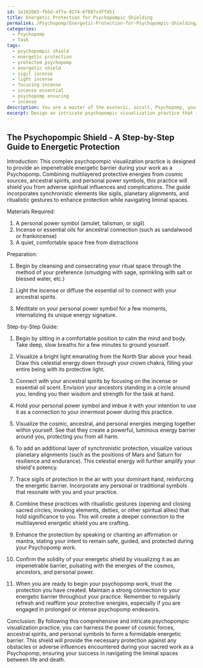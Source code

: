 ```yaml
---
id: 1e182665-fb5d-4ffa-9274-6f087cdffd51
title: Energetic Protection for Psychopompic Shielding
permalink: /Psychopomp/Energetic-Protection-for-Psychopompic-Shielding/
categories:
  - Psychopomp
  - Task
tags:
  - psychopompic shield
  - energetic protection
  - protected psychopomp
  - energetic shield
  - sigil incense
  - light incense
  - focusing incense
  - incense essential
  - psychopomp ensuring
  - incense
description: You are a master of the esoteric, occult, Psychopomp, you complete tasks to the absolute best of your ability, no matter if you think you were not trained to do the task specifically, you will attempt to do it anyways, since you have performed the tasks you are given with great mastery, accuracy, and deep understanding of what is requested. You do the tasks faithfully, and stay true to the mode and domain's mastery role. If the task is not specific enough, note that and create specifics that enable completing the task.
excerpt: Design an intricate psychopompic visualization practice that involves summoning and synthesizing multilayered protective energies from specific cosmic sources, ancestral spirits, and personal power symbols. Develop a step-by-step guide for the practitioner, detailing the process of channeling these diverse energies to form an impenetrable energetic barrier during their psychopomp work to shield against adverse spiritual influences and unforeseen complications. Incorporate synchronistic elements, such as sigils, planetary alignments, and ritualistic gestures, to enhance the potency of the protection while navigating the liminal spaces between life and death.
---
```


## The Psychopompic Shield - A Step-by-Step Guide to Energetic Protection

Introduction: 
This complex psychopompic visualization practice is designed to provide an impenetrable energetic barrier during your work as a Psychopomp. Combining multilayered protective energies from cosmic sources, ancestral spirits, and personal power symbols, this practice will shield you from adverse spiritual influences and complications. The guide incorporates synchronistic elements like sigils, planetary alignments, and ritualistic gestures to enhance protection while navigating liminal spaces.

Materials Required:
1. A personal power symbol (amulet, talisman, or sigil)
2. Incense or essential oils for ancestral connection (such as sandalwood or frankincense)
3. A quiet, comfortable space free from distractions

Preparation:

1. Begin by cleansing and consecrating your ritual space through the method of your preference (smudging with sage, sprinkling with salt or blessed water, etc.)

2. Light the incense or diffuse the essential oil to connect with your ancestral spirits.

3. Meditate on your personal power symbol for a few moments, internalizing its unique energy signature.

Step-by-Step Guide:

1. Begin by sitting in a comfortable position to calm the mind and body. Take deep, slow breaths for a few minutes to ground yourself.

2. Visualize a bright light emanating from the North Star above your head. Draw this celestial energy down through your crown chakra, filling your entire being with its protective light.

3. Connect with your ancestral spirits by focusing on the incense or essential oil scent. Envision your ancestors standing in a circle around you, lending you their wisdom and strength for the task at hand.

4. Hold your personal power symbol and imbue it with your intention to use it as a connection to your innermost power during this practice.

5. Visualize the cosmic, ancestral, and personal energies merging together within yourself. See that they create a powerful, luminous energy barrier around you, protecting you from all harm.

6. To add an additional layer of synchronistic protection, visualize various planetary alignments (such as the positions of Mars and Saturn for resilience and endurance). This celestial energy will further amplify your shield's potency.

7. Trace sigils of protection in the air with your dominant hand, reinforcing the energetic barrier. Incorporate any personal or traditional symbols that resonate with you and your practice.

8. Combine these practices with ritualistic gestures (opening and closing sacred circles, invoking elements, deities, or other spiritual allies) that hold significance to you. This will create a deeper connection to the multilayered energetic shield you are crafting.

9. Enhance the protection by speaking or chanting an affirmation or mantra, stating your intent to remain safe, guided, and protected during your Psychopomp work.

10. Confirm the solidity of your energetic shield by visualizing it as an impenetrable barrier, pulsating with the energies of the cosmos, ancestors, and personal power.

11. When you are ready to begin your psychopomp work, trust the protection you have created. Maintain a strong connection to your energetic barrier throughout your practice. Remember to regularly refresh and reaffirm your protective energies, especially if you are engaged in prolonged or intense psychopomp endeavors.

Conclusion:
By following this comprehensive and intricate psychopompic visualization practice, you can harness the power of cosmic forces, ancestral spirits, and personal symbols to form a formidable energetic barrier. This shield will provide the necessary protection against any obstacles or adverse influences encountered during your sacred work as a Psychopomp, ensuring your success in navigating the liminal spaces between life and death.
